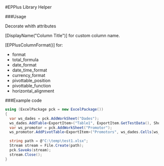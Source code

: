 
#EPPlus Library Helper

###Usage

Decorate whith attributes 

[DisplayName("Column Title")] for custom column name.

[EPPlusColumnFormat()] for:
* format 
* total_formula 
* date_format
* date_time_format
* currency_format
* pivottable_position
* pivottable_function
* horizontal_alignment

###Example code

```csharp
using (ExcelPackage pck = new ExcelPackage())
{
  var ws_dades = pck.AddWorkSheet("Dades");
  ws_dades.AddTable<ExportItem>("Table1", ExportItem.GetTestData(), ShowTotal:true);
  var ws_promotor = pck.AddWorkSheet("Promotor");
  ws_promotor.AddPivotTable<ExportItem>("Promotors", ws_dades.Cells[ws_dades.Dimension.Address]);

  string path = @"C:\temp\test1.xlsx";
  Stream stream = File.Create(path);
  pck.SaveAs(stream);
  stream.Close();
}
```

